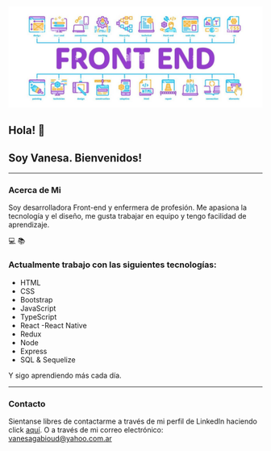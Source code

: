 <p align="center">
<img src="https://github.com/vanegabioud/vanegabioud/blob/main/FrontEnd.jpeg" />
</p>
  
## Hola! 👋

## Soy Vanesa. Bienvenidos!

---
### Acerca de Mi

Soy desarrolladora Front-end y enfermera de profesión. Me apasiona la tecnología y el diseño, me gusta trabajar en equipo y tengo facilidad de aprendizaje.

:computer: :books:      

### Actualmente trabajo con las siguientes tecnologías:

- HTML
- CSS
- Bootstrap
- JavaScript
- TypeScript
- React  -React Native
- Redux
- Node 
- Express
- SQL & Sequelize

Y sigo aprendiendo más cada día.

---
### Contacto

Sientanse libres de contactarme a través de mi perfil de LinkedIn haciendo click [aquí](https://www.linkedin.com/in/vanesa-gabioud/).
O a través de mi correo electrónico: vanesagabioud@yahoo.com.ar

<!--
**vanegabioud/vanegabioud** is a ✨ _special_ ✨ repository because its `README.md` (this file) appears on your GitHub profile.

Here are some ideas to get you started:

- 🔭 I’m currently working on ...
- 🌱 I’m currently learning ...
- 👯 I’m looking to collaborate on ...
- 🤔 I’m looking for help with ...
- 💬 Ask me about ...
- 📫 How to reach me: ...
- 😄 Pronouns: ...
- ⚡ Fun fact: ...
-->
